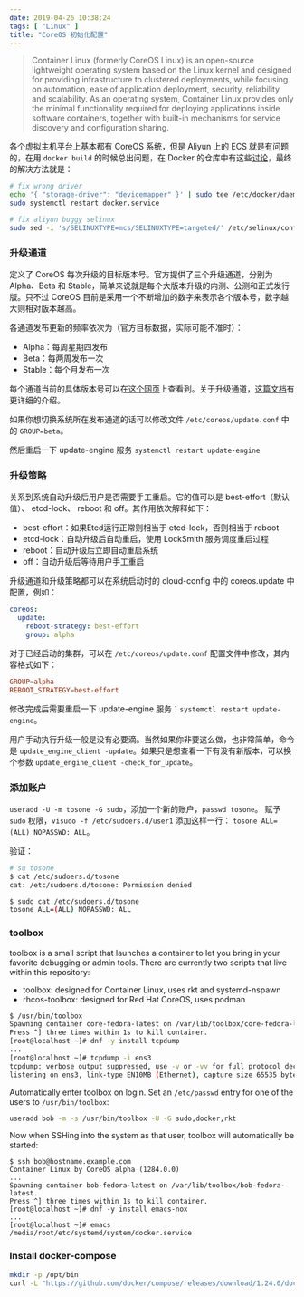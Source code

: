 ```yaml
---
date: 2019-04-26 10:38:24
tags: [ "Linux" ]
title: "CoreOS 初始化配置"
---
```


> Container Linux (formerly CoreOS Linux) is an open-source lightweight operating system based on the Linux kernel and designed for providing infrastructure to clustered deployments, while focusing on automation, ease of application deployment, security, reliability and scalability. As an operating system, Container Linux provides only the minimal functionality required for deploying applications inside software containers, together with built-in mechanisms for service discovery and configuration sharing.

<!--more-->

各个虚拟主机平台上基本都有 CoreOS 系统，但是 Aliyun 上的 ECS 就是有问题的，在用 `docker build` 的时候总出问题，在 Docker 的仓库中有这些[讨论](https://github.com/coreos/bugs/issues/2340)，最终的解决方法就是：

``` bash
# fix wrong driver
echo '{ "storage-driver": "devicemapper" }' | sudo tee /etc/docker/daemon.json
sudo systemctl restart docker.service

# fix aliyun buggy selinux
sudo sed -i 's/SELINUXTYPE=mcs/SELINUXTYPE=targeted/' /etc/selinux/config
```

### 升级通道

定义了 CoreOS 每次升级的目标版本号。官方提供了三个升级通道，分别为 Alpha、Beta 和 Stable，简单来说就是每个大版本升级的内测、公测和正式发行版。只不过 CoreOS 目前是采用一个不断增加的数字来表示各个版本号，数字越大则相对版本越高。

各通道发布更新的频率依次为（官方目标数据，实际可能不准时）：
<br/>

- Alpha：每周星期四发布
- Beta：每两周发布一次
- Stable：每个月发布一次

每个通道当前的具体版本号可以在[这个网页](https://coreos.com/releases/)上查看到。关于升级通道，[这篇文档](https://coreos.com/os/docs/latest/switching-channels.html)有更详细的介绍。

如果你想切换系统所在发布通道的话可以修改文件 `/etc/coreos/update.conf` 中的 `GROUP=beta`。

然后重启一下 update-engine 服务 `systemctl restart update-engine`

### 升级策略

关系到系统自动升级后用户是否需要手工重启。它的值可以是 best-effort（默认值）、 etcd-lock、 reboot 和 off。其作用依次解释如下：

- best-effort：如果Etcd运行正常则相当于 etcd-lock，否则相当于 reboot
- etcd-lock：自动升级后自动重启，使用 LockSmith 服务调度重启过程
- reboot：自动升级后立即自动重启系统
- off：自动升级后等待用户手工重启

升级通道和升级策略都可以在系统启动时的 cloud-config 中的 coreos.update 中配置，例如：

``` yml
coreos:
  update:
    reboot-strategy: best-effort
    group: alpha
```

对于已经启动的集群，可以在 `/etc/coreos/update.conf` 配置文件中修改，其内容格式如下：

``` conf
GROUP=alpha
REBOOT_STRATEGY=best-effort
```

修改完成后需要重启一下 update-engine 服务：`systemctl restart update-engine`。

用户手动执行升级一般是没有必要滴。当然如果你非要这么做，也非常简单，命令是 `update_engine_client -update`。如果只是想查看一下有没有新版本，可以换个参数 `update_engine_client -check_for_update`。

### 添加账户

`useradd -U -m tosone -G sudo`，添加一个新的账户，`passwd tosone`。
赋予 `sudo` 权限，`visudo -f /etc/sudoers.d/user1` 添加这样一行： `tosone ALL=(ALL) NOPASSWD: ALL`。

验证：
``` bash
# su tosone
$ cat /etc/sudoers.d/tosone
cat: /etc/sudoers.d/tosone: Permission denied

$ sudo cat /etc/sudoers.d/tosone
tosone ALL=(ALL) NOPASSWD: ALL
```

### toolbox

toolbox is a small script that launches a container to let you bring in your favorite debugging or admin tools.
There are currently two scripts that live within this repository:
<br/>
- toolbox: designed for Container Linux, uses rkt and systemd-nspawn
- rhcos-toolbox: designed for Red Hat CoreOS, uses podman

``` bash
$ /usr/bin/toolbox
Spawning container core-fedora-latest on /var/lib/toolbox/core-fedora-latest.
Press ^] three times within 1s to kill container.
[root@localhost ~]# dnf -y install tcpdump
...
[root@localhost ~]# tcpdump -i ens3
tcpdump: verbose output suppressed, use -v or -vv for full protocol decode
listening on ens3, link-type EN10MB (Ethernet), capture size 65535 bytes
```

Automatically enter toolbox on login. Set an `/etc/passwd` entry for one of the users to `/usr/bin/toolbox`:

``` sh
useradd bob -m -s /usr/bin/toolbox -U -G sudo,docker,rkt
```

Now when SSHing into the system as that user, toolbox will automatically be started:

```
$ ssh bob@hostname.example.com
Container Linux by CoreOS alpha (1284.0.0)
...
Spawning container bob-fedora-latest on /var/lib/toolbox/bob-fedora-latest.
Press ^] three times within 1s to kill container.
[root@localhost ~]# dnf -y install emacs-nox
...
[root@localhost ~]# emacs /media/root/etc/systemd/system/docker.service
```

### Install docker-compose

``` bash
mkdir -p /opt/bin
curl -L "https://github.com/docker/compose/releases/download/1.24.0/docker-compose-$(uname -s)-$(uname -m)" -o /opt/bin/docker-compose
```
